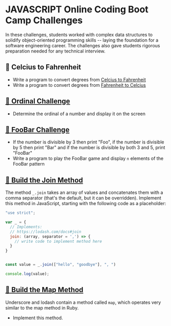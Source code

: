 # JAVASCRIPT Online Coding Boot Camp Challenges

In these challenges, students worked with complex data structures to solidify object-oriented programming skills -- 
laying the foundation for a software engineering career. The challenges also gave students rigorous preparation 
needed for any technical interview.



## 🧮 Celcius to Fahrenheit
* Write a program to convert degrees from [Celcius to Fahrenheit](https://github.com/AnaBoca/bootcamp-javascript-challenges/blob/master/js-challenges/cel2fah.js)
* Write a program to convert degrees from [Fahrenheit to Celcius](https://github.com/AnaBoca/bootcamp-javascript-challenges/blob/master/js-challenges/fah2cel.js)


## [🧮 Ordinal Challenge](https://github.com/AnaBoca/bootcamp-javascript-challenges/blob/master/js-challenges/ordinal_challenge.js)
* Determine the ordinal of a number and display it on the screen


## [🧮 FooBar Challenge](https://github.com/AnaBoca/bootcamp-javascript-challenges/blob/master/js-challenges/foobar_challenge.js)
* If the number is divisible by 3 then print "Foo", if the number is divisible by 5 then print "Bar" and if the number is divisible by both 3 and 5, print "FooBar"
* Write a program to play the FooBar game and display `n` elements of the FooBar pattern


## [🧮 Build the Join Method](https://github.com/AnaBoca/bootcamp-javascript-challenges/blob/master/js-challenges/join.js)
The method `_.join` takes an array of values and concatenates them with a comma separator (that's the default, but it can be overridden). Implement this method in JavaScript, starting with the following code as a placeholder:  

```javascript
"use strict";

var _ = {
  // Implements:
  // https://lodash.com/docs#join
  join: (array, separator = ',') => {
    // write code to implement method here
  }
}


const value = _.join(["hello", "goodbye"], ", ")

console.log(value);
```  

## [🧮 Build the Map Method](https://github.com/AnaBoca/bootcamp-javascript-challenges/blob/master/js-challenges/map.js)
Underscore and lodash contain a method called `map`, which operates very similar to the map method in Ruby.  
* Implement this method.
